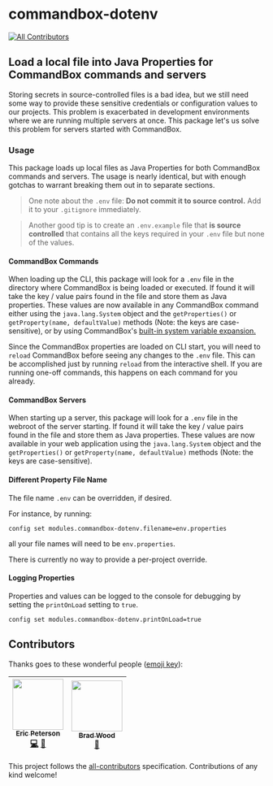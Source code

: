 # commandbox-dotenv

[![All Contributors](https://img.shields.io/badge/all_contributors-2-orange.svg?style=flat-square)](#contributors)

## Load a local file into Java Properties for CommandBox commands and servers

Storing secrets in source-controlled files is a bad idea, but we still need some way to provide these sensitive credentials or configuration values to our projects.  This problem is exacerbated in development environments where we are running multiple servers at once.  This package let's us solve this problem for servers started with CommandBox.

### Usage

This package loads up local files as Java Properties for both CommandBox commands and servers.  The usage is nearly identical, but with enough gotchas to warrant breaking them out in to separate sections.

> One note about the `.env` file: **Do not commit it to source control.**  Add it to your `.gitignore` immediately.

> Another good tip is to create an `.env.example` file that **is source controlled** that contains all the keys required in your `.env` file but none of the values.

#### CommandBox Commands

When loading up the CLI, this package will look for a `.env` file in the directory where CommandBox is being loaded or executed.  If found it will take the key / value pairs found in the file and store them as Java properties.  These values are now available in any CommandBox command either using the `java.lang.System` object and the `getProperties()` or `getProperty(name, defaultValue)` methods (Note: the keys are case-sensitive), or by using CommandBox's [built-in system variable expansion.](https://commandbox.ortusbooks.com/content/usage/execution/system-settings.html)

Since the CommandBox properties are loaded on CLI start, you will need to `reload` CommandBox before seeing any changes to the `.env` file.  This can be accomplished just by running `reload` from the interactive shell.  If you are running one-off commands, this happens on each command for you already.

#### CommandBox Servers

When starting up a server, this package will look for a `.env` file in the webroot of the server starting.  If found it will take the key / value pairs found in the file and store them as Java properties.  These values are now available in your web application using the `java.lang.System` object and the `getProperties()` or `getProperty(name, defaultValue)` methods (Note: the keys are case-sensitive).

#### Different Property File Name

The file name `.env` can be overridden, if desired.

For instance, by running:
```
config set modules.commandbox-dotenv.filename=env.properties
```
all your file names will need to be `env.properties`.

There is currently no way to provide a per-project override.

#### Logging Properties

Properties and values can be logged to the console for debugging by setting the `printOnLoad` setting to `true`.

```
config set modules.commandbox-dotenv.printOnLoad=true
```

## Contributors

Thanks goes to these wonderful people ([emoji key](https://github.com/kentcdodds/all-contributors#emoji-key)):

<!-- ALL-CONTRIBUTORS-LIST:START - Do not remove or modify this section -->
| [<img src="https://avatars1.githubusercontent.com/u/2583646?v=4" width="100px;"/><br /><sub>Eric Peterson</sub>](https://github.com/elpete)<br />[💻](https://github.com/elpete/commandbox-dotenv/commits?author=elpete "Code") [📖](https://github.com/elpete/commandbox-dotenv/commits?author=elpete "Documentation") | [<img src="https://avatars0.githubusercontent.com/u/584009?v=4" width="100px;"/><br /><sub>Brad Wood</sub>](http://www.codersrevolution.com)<br />[🔌](#plugin-bdw429s "Plugin/utility libraries") |
| :---: | :---: |
<!-- ALL-CONTRIBUTORS-LIST:END -->

This project follows the [all-contributors](https://github.com/kentcdodds/all-contributors) specification. Contributions of any kind welcome!

